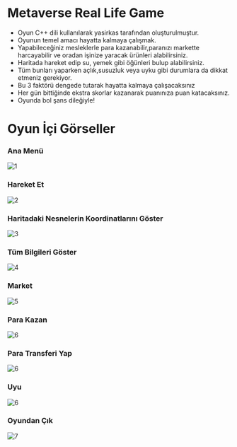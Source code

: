 # Metaverse Real Life Game
* Oyun C++ dili kullanılarak yasirkas tarafından oluşturulmuştur.
* Oyunun temel amacı hayatta kalmaya çalışmak.
* Yapabileceğiniz mesleklerle para kazanabilir,paranızı markette harcayabilir ve oradan işinize yaracak ürünleri alabilirsiniz.
* Haritada hareket edip su, yemek gibi öğünleri bulup alabilirsiniz.
* Tüm bunları yaparken açlık,susuzluk veya uyku gibi durumlara da dikkat etmeniz gerekiyor.
* Bu 3 faktörü dengede tutarak hayatta kalmaya çalışacaksınız
* Her gün bittiğinde ekstra skorlar kazanarak puanınıza puan katacaksınız.
* Oyunda bol şans dileğiyle!



# Oyun İçi Görseller

### Ana Menü
![1](https://github.com/user-attachments/assets/ce65c088-9326-47bd-8e17-d1ed03f4a0a5)

### Hareket Et
![2](https://github.com/user-attachments/assets/22258095-6fd2-4d30-ad09-8e13c53ed0a3)

### Haritadaki Nesnelerin Koordinatlarını Göster
![3](https://github.com/user-attachments/assets/6b854460-9fd3-48a1-b75c-6d258bdffe8a)

### Tüm Bilgileri Göster
![4](https://github.com/user-attachments/assets/cd18d8d9-7eb7-4249-955f-a591c8ec8f50)

### Market
![5](https://github.com/user-attachments/assets/ce65c088-9326-47bd-8e17-d1ed03f4a0a5)

### Para Kazan
![6](https://github.com/user-attachments/assets/b341d69d-718b-4701-8b7f-132b712380f9)

### Para Transferi Yap
![6](https://github.com/user-attachments/assets/ea434da2-ecab-47aa-9dbf-233d3af26129)

### Uyu
![6](https://github.com/user-attachments/assets/3144656e-154d-423e-9c6e-1b510227c0ce)

### Oyundan Çık
![7](https://github.com/user-attachments/assets/83577f7b-00b8-4c6b-9a31-a40da68ae712)

